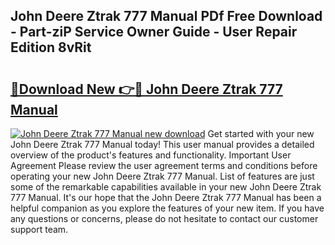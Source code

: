 ## John Deere Ztrak 777 Manual PDf Free Download - Part-ziP Service Owner Guide - User Repair Edition 8vRit

# <h2><a href="http://bc96608.oget.top/?id=John+Deere+Ztrak+777+Manual">🔗Download New 👉🔴 John Deere Ztrak 777 Manual</a></h2>

[![John Deere Ztrak 777 Manual new download](https://i.imgur.com/5g1atiW.png)](http://bc96608.oget.top/?id=John+Deere+Ztrak+777+Manual)
Get started with your new John Deere Ztrak 777 Manual today! This user manual provides a detailed overview of the product's features and functionality. Important User Agreement Please review the user agreement terms and conditions before operating your new John Deere Ztrak 777 Manual. List of features are just some of the remarkable capabilities available in your new John Deere Ztrak 777 Manual. It's our hope that the John Deere Ztrak 777 Manual has been a helpful companion as you explore the features of your new item. If you have any questions or concerns, please do not hesitate to contact our customer support team.
